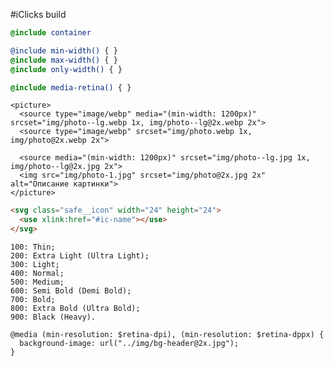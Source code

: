 #iClicks
build

```scss
@include container

@include min-width() { }
@include max-width() { }
@include only-width() { }
```

```scss
@include media-retina() { }
```

```
<picture>
  <source type="image/webp" media="(min-width: 1200px)" srcset="img/photo--lg.webp 1x, img/photo--lg@2x.webp 2x"> 
  <source type="image/webp" srcset="img/photo.webp 1x, img/photo@2x.webp 2x">
  
  <source media="(min-width: 1200px)" srcset="img/photo--lg.jpg 1x, img/photo--lg@2x.jpg 2x">
  <img src="img/photo-1.jpg" srcset="img/photo@2x.jpg 2x" alt="Описание картинки">
</picture>
```
```html
<svg class="safe__icon" width="24" height="24">
  <use xlink:href="#ic-name"></use>
</svg>
```

```
100: Thin;
200: Extra Light (Ultra Light);
300: Light;
400: Normal;
500: Medium;
600: Semi Bold (Demi Bold);
700: Bold;
800: Extra Bold (Ultra Bold);
900: Black (Heavy).
```

```
@media (min-resolution: $retina-dpi), (min-resolution: $retina-dppx) {
  background-image: url("../img/bg-header@2x.jpg");
}
```



[travis-image]: https://travis-ci.com/htmlacademy-adaptive/982629-mishka-16.svg?branch=master
[travis-url]: https://travis-ci.com/htmlacademy-adaptive/982629-mishka-16
[dependency-image]: https://david-dm.org/htmlacademy-adaptive/982629-mishka-16/dev-status.svg?style=flat-square
[dependency-url]: https://david-dm.org/htmlacademy-adaptive/982629-mishka-16?type=dev

